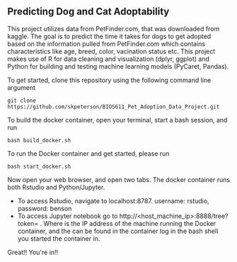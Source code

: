 ## Predicting Dog and Cat Adoptability

This project utilizes data from PetFinder.com, that was downloaded from kaggle. The goal is to predict the time it takes for dogs to get adopted based on the information pulled from PetFinder.com which contains characteristics like age, breed, color, vacination status etc. This project makes use of R for data cleaning and visualization (dplyr, ggplot) and Python for building and testing machine learning models (PyCaret, Pandas). 

To get started, clone this repository using the following command line argument
```
git clone https://github.com/skpeterson/BIOS611_Pet_Adoption_Data_Project.git
```

To build the docker container, open your terminal, start a bash session, and run
```
bash build_docker.sh
```

To run the Docker container and get started, please run 
```
bash start_docker.sh
```

Now open your web browser, and open two tabs. The docker container runs both Rstudio and Python/Jupyter.
- To access Rstudio, navigate to localhost:8787. username: rstudio, password: benson
- To access Jupyter notebook go to http://<host_machine_ip>:8888/tree?token=<token> . Where <host machine IP> is the IP address of the machine running the Docker container, and the <token> can be found in the container log in the bash shell you started the container in.

Great!! You're in!!
